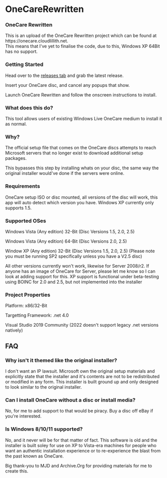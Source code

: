 # OneCareRewritten
<h3>OneCare Rewritten</h3>
<p>This is an upload of the OneCare Rewritten project which can be found at https://onecare.cloudlillith.net. <br> This means that I've
yet to finalise the code, due to this, Windows XP 64Bit has no support.</p>
<h3>Getting Started</h3>
<p>Head over to the <a href="https://github.com/cvxvi2/OneCareRewritten/releases">releases tab</a> and grab the latest release.</p>
<p>Insert your OneCare disc, and cancel any popups that show.</p>
<p>Launch OneCare Rewritten and follow the onscreen instructions to install.</p>
<h3>What does this do?</h3>
<p>This tool allows users of existing Windows Live OneCare medium to install it as normal.</p>
<h3>Why?</h3>
<p>The official setup file that comes on the OneCare discs attempts to reach Microsoft servers that no longer exist to download additional setup packages.</p>
<p>This bypasses this step by installing whats on your disc, the same way the original installer would've done if the servers were online.</p>
<h3>Requirements</h3>
<p>OneCare setup ISO or disc mounted, all versions of the disc will work, this app will auto detect which version you have. Windows XP currently only supports 1.5.</p>
<h3>Supported OSes</h3>
<p>Windows Vista (Any edition) 32-Bit (Disc Versions 1.5, 2.0, 2.5)</p>
<p>Windows Vista (Any edition) 64-Bit (Disc Versions 2.0, 2.5)</p>
<p>Window XP (Any edition) 32-Bit (Disc Versions 1.5, 2.0, 2.5) (Please note you must be running SP2 specifically unless you have a V2.5 disc)</p>
<p>All other versions currently won't work, likewise for Server 2008/r2. If anyone has an image of OneCare for Server, please let me know so I can look at adding support for this. XP support is functional under beta-testing using BOINC for 2.0 and 2.5, but not implemented into the installer</p>
<h3>Project Properties</h3>
<p>Platform: x86/32-Bit</p>
<p>Targetting Framework: .net 4.0</p>
<p>Visual Studio 2019 Community (2022 doesn't support legacy .net versions natively)</p>
<h2>FAQ</h2>
<h3>Why isn't it themed like the original installer?</h3>
<p>I don't want an IP lawsuit. Microsoft own the original setup materials and explicitly state that the installer and it's contents are not to be redistributed
or modified in any form. This installer is built ground up and only designed to look similar to the original installer.</p>
<h3>Can I install OneCare without a disc or install media?</h3>
<p>No, for me to add support to that would be piracy. Buy a disc off eBay if you're interested.</p>
<h3>Is Windows 8/10/11 supported?</h3>
<p>No, and it never will be for that matter of fact. This software is old and the installer is built soley for use on XP to Vista-era machines for people
who want an authentic installation experience or to re-experience the blast from the past known as OneCare.</p>

<p>Big thank-you to MJD and Archive.Org for providing materials for me to create this.</p>

